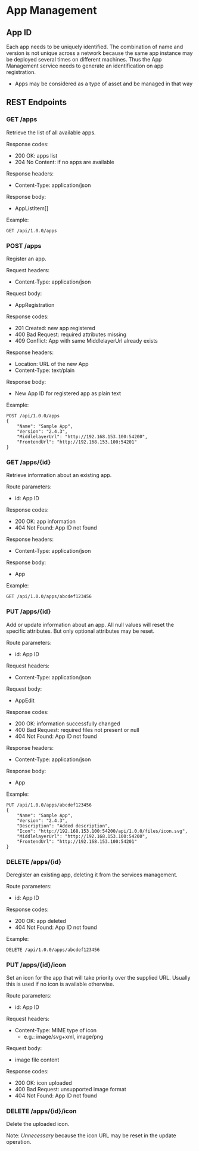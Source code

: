 # App Management

## App ID

Each app needs to be uniquely identified. The combination of name and version is not unique across a network because the same app instance may be deployed several times on different machines. Thus the App Management service needs to generate an identification on app registration.

- Apps may be considered as a type of asset and be managed in that way

## REST Endpoints

### GET /apps
Retrieve the list of all available apps.

Response codes:
- 200 OK: apps list
- 204 No Content: if no apps are available

Response headers:
- Content-Type: application/json

Response body:
- AppListItem[]

Example:
```
GET /api/1.0.0/apps
```

### POST /apps
Register an app.

Request headers:
- Content-Type: application/json

Request body:
- AppRegistration

Response codes:
- 201 Created: new app registered
- 400 Bad Request: required attributes missing
- 409 Conflict: App with same MiddlelayerUrl already exists

Response headers:
- Location: URL of the new App
- Content-Type: text/plain

Response body:
- New App ID for registered app as plain text

Example:
```
POST /api/1.0.0/apps
{
    "Name": "Sample App",
    "Version": "2.4.3",
    "MiddlelayerUrl": "http://192.168.153.100:54200",
    "FrontendUrl": "http://192.168.153.100:54201"
}
```

### GET /apps/{id}
Retrieve information about an existing app.

Route parameters:
- id: App ID

Response codes:
- 200 OK: app information
- 404 Not Found: App ID not found

Response headers:
- Content-Type: application/json

Response body:
- App

Example:
```
GET /api/1.0.0/apps/abcdef123456
```

### PUT /apps/{id}
Add or update information about an app. All null values will reset the specific attributes. But only optional attributes may be reset.

Route parameters:
- id: App ID

Request headers:
- Content-Type: application/json

Request body:
- AppEdit

Response codes:
- 200 OK: information successfully changed
- 400 Bad Request: required files not present or null
- 404 Not Found: App ID not found

Response headers:
- Content-Type: application/json

Response body:
- App

Example:
```
PUT /api/1.0.0/apps/abcdef123456
{
    "Name": "Sample App",
    "Version": "2.4.3",
    "Description": "Added description",
    "Icon": "http://192.168.153.100:54200/api/1.0.0/files/icon.svg",
    "MiddlelayerUrl": "http://192.168.153.100:54200",
    "FrontendUrl": "http://192.168.153.100:54201"
}
```

### DELETE /apps/{id}
Deregister an existing app, deleting it from the services management.

Route parameters:
- id: App ID

Response codes:
- 200 OK: app deleted
- 404 Not Found: App ID not found

Example:
```
DELETE /api/1.0.0/apps/abcdef123456
```

### PUT /apps/{id}/icon
Set an icon for the app that will take priority over the supplied URL. Usually this is used if no icon is available otherwise.

Route parameters:
- id: App ID

Request headers:
- Content-Type: MIME type of icon
    - e.g.: image/svg+xml, image/png

Request body:
- image file content

Response codes:
- 200 OK: icon uploaded
- 400 Bad Request: unsupported image format
- 404 Not Found: App ID not found

### DELETE /apps/{id}/icon
Delete the uploaded icon.

Note: *Unnecessary* because the icon URL may be reset in the update operation.
